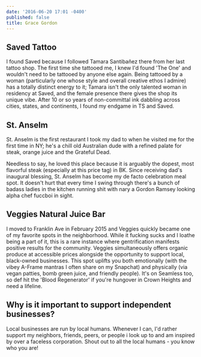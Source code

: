 ```yaml
---
date: '2016-06-20 17:01 -0400'
published: false
title: Grace Gordon
---
```


## Saved Tattoo

I found Saved because I followed Tamara Santibañez there from her last tattoo shop. The first time she tattooed me, I knew I'd found 'The One' and wouldn't need to be tattooed by anyone else again. Being tattooed by a woman (particularly one whose style and overall creative ethos I admire) has a totally distinct energy to it; Tamara isn't the only talented woman in residency at Saved, and the female presence there gives the shop its unique vibe. After 10 or so years of non-committal ink dabbling across cities, states, and continents, I found my endgame in TS and Saved.

## St. Anselm

St. Anselm is the first restaurant I took my dad to when he visited me for the first time in NY; he's a chill old Australian dude with a refined palate for steak, orange juice and the Grateful Dead.

Needless to say, he loved this place because it is arguably the dopest, most flavorful steak (especially at this price tag) in BK. Since receiving dad's inaugural blessing, St. Anselm has become my de facto celebration meal spot. It doesn't hurt that every time I swing through there's a bunch of badass ladies in the kitchen running shit with nary a Gordon Ramsey looking alpha chef fuccboi in sight.

## Veggies Natural Juice Bar

I moved to Franklin Ave in February 2015 and Veggies quickly became one of my favorite spots in the neighborhood. While it fucking sucks and I loathe being a part of it, this is a rare instance where gentrification manifests positive results for the community. Veggies simultaneously offers organic produce at accessible prices alongside the opportunity to support local, black-owned businesses. This spot uplifts you both emotionally (with the vibey A-Frame mantras I often share on my Snapchat) and physically (via vegan patties, bomb green juice, and friendly people). It's on Seamless too, so def hit the 'Blood Regenerator' if you're hungover in Crown Heights and need a lifeline.

## Why is it important to support independent businesses?

Local businesses are run by local humans. Whenever I can, I'd rather support my neighbors, friends, peers, or people i look up to and am inspired by over a faceless corporation. Shout out to all the local humans - you know who you are!

